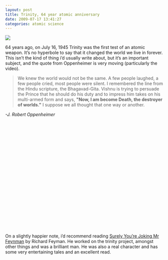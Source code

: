 ```yaml
---
layout: post
title: Trinity, 64 year atomic anniversary
date: 2009-07-17 13:41:27
categories: atomic science
---
```


[![](http://upload.wikimedia.org/wikipedia/commons/thumb/7/7f/Trinity_explosion2.jpeg/400px-Trinity_explosion2.jpeg)](http://en.wikipedia.org/wiki/Trinity_site)

64 years ago, on July 16, 1945 Trinity was the first test of an atomic weapon. It’s no hyperbole to say that it changed the world we live in forever. This isn’t the kind of thing i’d usually write about, but it’s an important subject, and the quote from Oppenheimer is very moving (particularly the video).

> We knew the world would not be the same. A few people laughed, a few people cried, most people were silent. I remembered the line from the Hindu scripture, the Bhagavad-Gita. Vishnu is trying to persuade the Prince that he should do his duty and to impress him takes on his multi-armed form and says, **"Now, I am become Death, the destroyer of worlds."** I suppose we all thought that one way or another.

<cite>-J. Robert Oppenheimer</cite>

<object width="400" height="344"><param name="movie" value="http://www.youtube.com/v/x39eRJA1aVU">
<param name="allowFullScreen" value="true">
<embed src="http://www.youtube.com/v/x39eRJA1aVU" type="application/x-shockwave-flash" allowfullscreen="true" width="400" height="344"></embed></object>

On a slightly happier note, i’d recommend reading [Surely You’re Joking Mr Feynman](http://www.amazon.co.uk/Surely-Feynman-Adventures-Curious-Character/dp/0393316041) by Richard Feyman. He worked on the trinity project, amongst other things and was a brilliant man. He was also a real character and has some very entertaining tales and an excellent read.
